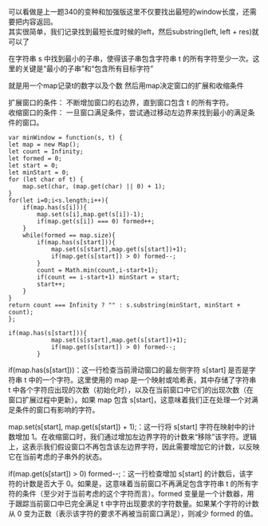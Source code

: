 可以看做是上一题340的变种和加强版这里不仅要找出最短的window长度，还需要把内容返回。      
其实很简单，我们记录找到最短长度时候的left，然后substring(left, left + res)就可以了         

在字符串 s 中找到最小的子串，使得该子串包含字符串 t 的所有字符至少一次。这里的关键是“最小的子串”和“包含所有目标字符”    

就是用一个map记录t的数字以及个数 然后用map决定窗口的扩展和收缩条件                      

扩展窗口的条件： 不断增加窗口的右边界，直到窗口包含 t 的所有字符。   
收缩窗口的条件： 一旦窗口满足条件，尝试通过移动左边界来找到最小的满足条件的窗口。        

```code
var minWindow = function(s, t) {
let map = new Map();
let count = Infinity;
let formed = 0;
let start = 0;
let minStart = 0;
for (let char of t) {
    map.set(char, (map.get(char) || 0) + 1);
}
for(let i=0;i<s.length;i++){
    if(map.has(s[i])){
        map.set(s[i],map.get(s[i])-1);
        if(map.get(s[i]) === 0) formed++;
    }
    while(formed == map.size){
        if(map.has(s[start])){
            map.set(s[start],map.get(s[start])+1);
            if(map.get(s[start]) > 0) formed--;
        }
        count = Math.min(count,i-start+1);
        if(count == i-start+1) minStart = start;
        start++;
    }
}
return count === Infinity ? "" : s.substring(minStart, minStart + count);
};
```

```code
if(map.has(s[start])){
            map.set(s[start],map.get(s[start])+1);
            if(map.get(s[start]) > 0) formed--;
        }
```
if(map.has(s[start]))：这一行检查当前滑动窗口的最左侧字符 s[start] 是否是字符串 t 中的一个字符。这里使用的 map 是一个映射或哈希表，其中存储了字符串 t 中各个字符应出现的次数（初始化时），以及在当前窗口中它们的出现次数（在窗口扩展过程中更新）。如果 map 包含 s[start]，这意味着我们正在处理一个对满足条件的窗口有影响的字符。    

map.set(s[start], map.get(s[start]) + 1);：这一行将 s[start] 字符在映射中的计数增加 1。在收缩窗口时，我们通过增加左边界字符的计数来“移除”该字符。逻辑上，这表示我们假设窗口不再包含该左边界字符，因此需要增加它的计数，以反映它在当前考虑的子串外的状态。    

if(map.get(s[start]) > 0) formed--;：这一行检查增加 s[start] 的计数后，该字符的计数是否大于 0。如果是，这意味着当前窗口不再满足包含字符串 t 的所有字符的条件（至少对于当前考虑的这个字符而言）。formed 变量是一个计数器，用于跟踪当前窗口中已完全满足 t 中字符出现要求的字符数量。如果某个字符的计数从 0 变为正数（表示该字符的要求不再被当前窗口满足），则减少 formed 的值。        
